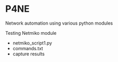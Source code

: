 # P4NE
Network automation using various python modules

Testing Netmiko module
- netmiko_script1.py
- commands.txt
- capture results
